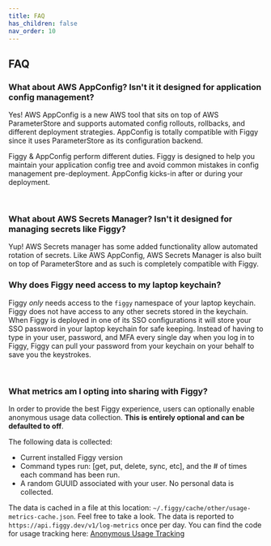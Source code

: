 ```yaml
---
title: FAQ
has_children: false
nav_order: 10
---
```


## FAQ

### What about AWS AppConfig? Isn't it it designed for application config management?

Yes! AWS AppConfig is a new AWS tool that sits on top of AWS ParameterStore and supports automated config rollouts, 
rollbacks, and different deployment strategies. AppConfig is totally compatible with Figgy since it uses ParameterStore as its
configuration backend.

Figgy & AppConfig perform different duties. Figgy is designed to help you maintain your application config tree and 
avoid common mistakes in config management pre-deployment. AppConfig kicks-in after or during your deployment.

<br/>

### What about AWS Secrets Manager? Isn't it designed for managing secrets like Figgy?

Yup! AWS Secrets manager has some added functionality allow automated rotation of secrets. Like AWS AppConfig, AWS 
Secrets Manager is also built on top of ParameterStore and as such is completely compatible with Figgy. 

### Why does Figgy need access to my laptop keychain?

Figgy _only_ needs access to the `figgy` namespace of your laptop keychain. Figgy does not have access to any other
secrets stored in the keychain. When Figgy is deployed in one of its SSO configurations it will store your SSO password 
in your laptop keychain for safe keeping. Instead of having to type in your user, password, and MFA every single day
when you log in to Figgy, Figgy can pull your password from your keychain on your behalf to save you the keystrokes.

<br/>

### What metrics am I opting into sharing with Figgy?

In order to provide the best Figgy experience, users can optionally enable anonymous usage data collection. **This is
entirely optional and can be defaulted to off**. 

The following data is collected:
- Current installed Figgy version
- Command types run: [get, put, delete, sync, etc], and the # of times each command has been run.
- A random GUUID associated with your user. No personal data is collected.

The data is cached in a file at this location: `~/.figgy/cache/other/usage-metrics-cache.json`. Feel free to take a look.
The data is reported to `https://api.figgy.dev/v1/log-metrics` once per day.
You can find the code for usage tracking here: [Anonymous Usage Tracking](https://github.com/mancej/figgy/blob/master/cli/figgy/svcs/observability/anonymous_usage_tracker.py)


